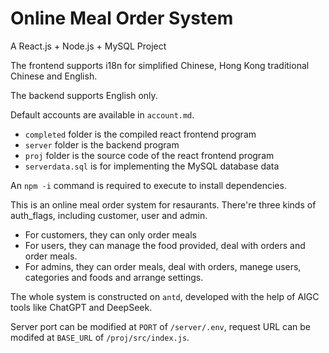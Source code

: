 # Online Meal Order System
A React.js + Node.js + MySQL Project

The frontend supports i18n for simplified Chinese, Hong Kong traditional Chinese and English.

The backend supports English only.

Default accounts are available in `account.md`.

- `completed` folder is the compiled react frontend program
- `server` folder is the backend program
- `proj` folder is the source code of the react frontend program
- `serverdata.sql` is for implementing the MySQL database data

An `npm -i` command is required to execute to install dependencies.

This is an online meal order system for resaurants. There're three kinds of auth_flags, including customer, user and admin.
- For customers, they can only order meals
- For users, they can manage the food provided, deal with orders and order meals.
- For admins, they can order meals, deal with orders, manege users, categories and foods and arrange settings.

The whole system is constructed on `antd`, developed with the help of AIGC tools like ChatGPT and DeepSeek.

Server port can be modified at `PORT` of `/server/.env`, request URL can be modifed at `BASE_URL` of `/proj/src/index.js`.
